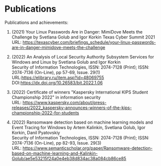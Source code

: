 # Publications
Publications and achievements:

1. (2021) Your Linux Passwords Are in Danger: MimiDove Meets the Challenge
by Svetlana Golub and Igor Korkin
Texas Cyber Summit 2021
URL: https://texascyber.com/briefings_schedule/your-linux-passwords-are-in-danger-mimidove-meets-the-challenge

3. (2022) An Analysis of Local Security Authority Subsystem Services for Windows and Linux
by Svetlana Golub and Igor Korkin  
Security of Information Technologies, ISSN: 2074-7128 (Print); ISSN: 2074-7136 (On-Line), pp 57-69, Issue. 29(1)  
URL:https://elibrary.ru/item.asp?id=48069755   
DOI:https://dx.doi.org/10.26583/bit.2022.1.06

3. (2022) Certificate of winners "Kaspersky International KIPS Student Championship 2022" in information security  
URL: https://www.kaspersky.com/about/press-releases/2022_kaspersky-announces-winners-of-the-kips-championship-2022-for-students
      
5. (2022) Ransomware detection based on machine learning models and Event Tracing for Windows
by Artem Kalinkin, Svetlana Golub, Igor Korkin, Danil Pyatovskiy  
Security of Information Technologies, ISSN: 2074-7128 (Print); ISSN: 2074-7136 (On-Line), pp 82-93, Issue. 29(3)    
URL: https://www.semanticscholar.org/paper/Ransomware-detection-based-on-machine-learning-and-Kalinkin-Golub/ae5e53215f24a0e4eb38d834ac38a084cb86ce85

